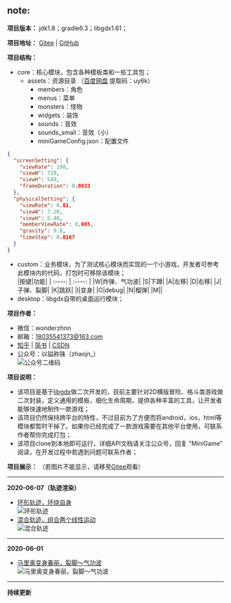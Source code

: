 ## note:  

**项目版本：** jdk1.8；gradle6.3；libgdx1.61；  

**项目地址：** [Gitee](https://gitee.com/dongXuYing/jiananzhao-game) | [GitHub](https://github.com/1990856408/mini-game)  

**项目结构：**  

- core：核心模块，包含各种模板类和一些工具包；  
  - assets：资源目录 （[百度网盘](https://pan.baidu.com/s/1TwZaM-iChXekMC-266AKVg) 提取码：uy6k） 
    - members：角色  
    - menus：菜单  
    - monsters：怪物  
    - widgets：装饰  
    - sounds：音效  
    - sounds_small：音效（小）  
    - miniGameConfig.json：配置文件  

````json
{
  "screenSetting": {
    "viewRate": 100,
    "viewW": 720,
    "viewH": 540,
    "frameDuration": 0.0833
  },
  "physicalSetting": {
    "viewRate": 0.01,
    "viewW": 7.20,
    "viewH": 5.40,
    "memberViewRate": 0.005,
    "gravity": 9.8,
    "timeStep": 0.0167
  }
}
````

- custom：业务模块，为了测试核心模块而实现的一个小游戏，开发者可参考此模块内的代码，打包时可移除该模块；  
|按键|功能|
| :----: | :----: |
|W|炸弹、气功波|
|S|下蹲|
|A|左移|
|D|右移|
|J|子弹、裂脚|
|K|跳跃|
|I|变身|
|O|debug|
|N|榴弹|
|M||
- desktop：libgdx自带的桌面运行模块；  

**项目作者：**  

- 微信：wonderzhnn  
- 邮箱：18035541373@163.com  
- [知乎](https://www.zhihu.com/people/nan-gua-7hao) | [简书](https://www.jianshu.com/u/f87f95e4c3f4) | [CSDN](https://blog.csdn.net/qq_35045184)  
- 公众号：以镒称铢（zhaojn\_）  
  ![公众号二维码](https://jiananzhao.oss-cn-hongkong.aliyuncs.com/mini-game/%E4%BA%8C%E7%BB%B4%E7%A0%81.jpg)  

**项目说明：**   

- 该项目是基于[libgdx](https://libgdx.badlogicgames.com/)做二次开发的，目前主要针对2D横版冒险、格斗类游戏做二次封装，定义通用的模板，细化生命周期，提供各种丰富的工具，让开发者能够快速地制作一款游戏；  
- 该项目仍然保持跨平台的特性，不过目前为了方便而将android，ios，html等模块都暂时干掉了。如果你已经完成了一款游戏需要在其他平台使用，可联系作者帮你完成打包；  
- 该项目clone到本地即可运行，详细API文档请关注公众号，回复 "MiniGame" 阅读，在开发过程中若遇到问题可联系作者；  

**项目展示：** （若图片不能显示，请移至[Gitee](https://gitee.com/dongXuYing/jiananzhao-game)观看）  

***

__2020-06-07（轨迹渲染）__  
- <u>环形轨迹，环绕自身</u>  
![环形轨迹](https://jiananzhao.oss-cn-hongkong.aliyuncs.com/mini-game/%E8%BD%A8%E8%BF%B9%E6%B8%B2%E6%9F%931%20.gif)  
- <u>混合轨迹，组合两个线性运动</u>  
![混合轨迹](https://jiananzhao.oss-cn-hongkong.aliyuncs.com/mini-game/%E8%BD%A8%E8%BF%B9%E6%B8%B2%E6%9F%932.gif)  

***

__2020-06-01__  
- <u>马里奥变身春丽，裂脚～气功波</u>  
![马里奥变身春丽，裂脚～气功波](https://jiananzhao.oss-cn-hongkong.aliyuncs.com/mini-game/57D4CECE-85B1-4252-B3F6-655D2BCBCDCA.gif)  

***

__持续更新__  

